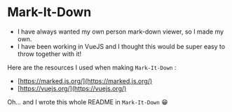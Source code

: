 # Mark-It-Down

- I have always wanted my own person mark-down viewer, so I made my own.
- I have been working in VueJS and I thought this would be super easy to throw together with it!

Here are the resources I used when making `Mark-It-Down` :
- [https://marked.js.org/](https://marked.js.org/)
- [https://vuejs.org/](https://vuejs.org/)

Oh... and I wrote this whole README in `Mark-It-Down` 😁
